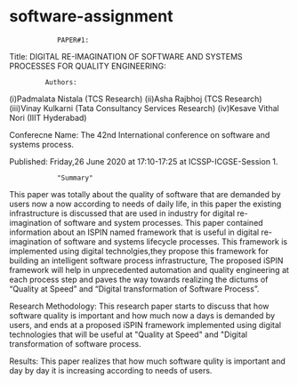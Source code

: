 # software-assignment


				PAPER#1: 
Title: DIGITAL RE-IMAGINATION OF SOFTWARE AND SYSTEMS PROCESSES
FOR QUALITY ENGINEERING:

			    
	         Authors: 
(i)Padmalata Nistala    (TCS Research)
(ii)Asha Rajbhoj           (TCS Research)
(iii)Vinay Kulkarni        (Tata Consultancy Services Research)
(iv)Kesave Vithal Nori  (IIIT Hyderabad)


Conferecne Name: The 42nd International conference on software and systems process.


Published: Friday,26 June 2020 at 17:10-17:25 at ICSSP-ICGSE-Session 1. 

				"Summary"
This paper was totally about the quality of software that are demanded by users now a now
according to needs of daily life, in this paper the existing infrastructure is discussed that are used
in industry for digital re-imagination of software and system processes. 
This paper contained information about  an ISPIN named framework that is useful 
in digital re-imagination of software and systems lifecycle processes. This framework is 
implemented using digital technolgies,they propose this framework for building an intelligent 
software process infrastructure, The proposed iSPIN framework will help in unprecedented automation and quality engineering at each process step and paves the way towards realizing the dictums of “Quality at Speed” and “Digital transformation of Software Process”. 

Research Methodology: This research paper starts to discuss that how software quality is important
and how much now a days is demanded by users, and ends at a proposed iSPIN framework implemented
using digital technologies that will be useful at "Quality at Speed" and "Digital transformation of software process.


Results: This paper realizes that how much software qulity is important and day by day it is increasing
according to needs of users.


